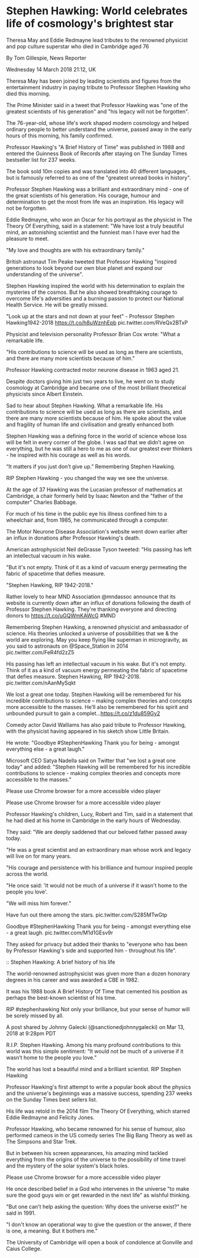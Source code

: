 Stephen Hawking: World celebrates life of cosmology's brightest star
====================================================================

Theresa May and Eddie Redmayne lead tributes to the renowned physicist and pop culture superstar who died in Cambridge aged 76 

By  Tom Gillespie, News Reporter  

Wednesday 14 March 2018 21:12, UK

Theresa May has been joined by leading scientists and figures from the entertainment industry in paying tribute to Professor Stephen Hawking who died this morning.

The Prime Minister said in a tweet that Professor Hawking was "one of the greatest scientists of his generation" and "his legacy will not be forgotten".

The 76-year-old, whose life's work shaped modern cosmology and helped ordinary people to better understand the universe, passed away in the early hours of this morning, his family confirmed.

Professor Hawking's "A Brief History of Time" was published in 1988 and entered the Guinness Book of Records after staying on The Sunday Times bestseller list for 237 weeks.

The book sold 10m copies and was translated into 40 different languages, but is famously referred to as one of the "greatest unread books in history".

Professor Stephen Hawking was a brilliant and extraordinary mind - one of the great scientists of his generation. His courage, humour and determination to get the most from life was an inspiration. His legacy will not be forgotten.

Eddie Redmayne, who won an Oscar for his portrayal as the physicist in The Theory Of Everything, said in a statement: "We have lost a truly beautiful mind, an astonishing scientist and the funniest man I have ever had the pleasure to meet.

"My love and thoughts are with his extraordinary family."

British astronaut Tim Peake tweeted that Professor Hawking "inspired generations to look beyond our own blue planet and expand our understanding of the universe".

Stephen Hawking inspired the world with his determination to explain the mysteries of the cosmos. But he also showed breathtaking courage to overcome life's adversities and a burning passion to protect our National Health Service. He will be greatly missed.

"Look up at the stars and not down at your feet" - Professor Stephen Hawking1942-2018 https://t.co/h8uWznhEpb pic.twitter.com/RVeQx2BTxP

Physicist and television personality Professor Brian Cox wrote: "What a remarkable life.

"His contributions to science will be used as long as there are scientists, and there are many more scientists because of him."

Professor Hawking contracted motor neurone disease in 1963 aged 21.

Despite doctors giving him just two years to live, he went on to study cosmology at Cambridge and became one of the most brilliant theoretical physicists since Albert Einstein.

Sad to hear about Stephen Hawking. What a remarkable life. His contributions to science will be used as long as there are scientists, and there are many more scientists because of him. He spoke about the value and fragility of human life and civilisation and greatly enhanced both

Stephen Hawking was a defining force in the world of science whose loss will be felt in every corner of the globe. I was sad that we didn’t agree on everything, but he was still a hero to me as one of our greatest ever thinkers - he inspired with his courage as well as his words.

“It matters if you just don’t give up.” Remembering Stephen Hawking.

RIP Stephen Hawking - you changed the way we see the universe.

At the age of 37 Hawking was the Lucasian professor of mathematics at Cambridge, a chair formerly held by Isaac Newton and the "father of the computer" Charles Babbage.

For much of his time in the public eye his illness confined him to a wheelchair and, from 1985, he communicated through a computer.

The Motor Neurone Disease Association's website went down earlier after an influx in donations after Professor Hawking's death.

American astrophysicist Neil deGrasse Tyson tweeted: "His passing has left an intellectual vacuum in his wake.

"But it's not empty. Think of it as a kind of vacuum energy permeating the fabric of spacetime that defies measure.

"Stephen Hawking, RIP 1942-2018."

Rather lovely to hear MND Association @mndassoc announce that its website is currently down after an influx of donations following the death of Professor Stephen Hawking. They're thanking everyone and directing donors to https://t.co/uGQWmKAWcG #MND

Remembering Stephen Hawking, a renowned physicist and ambassador of science. His theories unlocked a universe of possibilities that we & the world are exploring. May you keep flying like superman in microgravity, as you said to astronauts on @Space_Station in 2014 pic.twitter.com/FeR4fd2zZ5

His passing has left an intellectual vacuum in his wake. But it's not empty. Think of it as a kind of vacuum energy permeating the fabric of spacetime that defies measure. Stephen Hawking, RIP 1942-2018. pic.twitter.com/nAanMySqkt

We lost a great one today. Stephen Hawking will be remembered for his incredible contributions to science – making complex theories and concepts more accessible to the masses. He’ll also be remembered for his spirit and unbounded pursuit to gain a complet…https://t.co/z1du859Gy2

Comedy actor David Walliams has also paid tribute to Professor Hawking, with the physicist having appeared in his sketch show Little Britain.

He wrote: "Goodbye #StephenHawking Thank you for being - amongst everything else - a great laugh."

Microsoft CEO Satya Nadella said on Twitter that "we lost a great one today" and added: "Stephen Hawking will be remembered for his incredible contributions to science - making complex theories and concepts more accessible to the masses."

Please use Chrome browser for a more accessible video player

Please use Chrome browser for a more accessible video player

Professor Hawking's children, Lucy, Robert and Tim, said in a statement that he had died at his home in Cambridge in the early hours of Wednesday.

They said: "We are deeply saddened that our beloved father passed away today.

"He was a great scientist and an extraordinary man whose work and legacy will live on for many years.

"His courage and persistence with his brilliance and humour inspired people across the world.

"He once said: 'It would not be much of a universe if it wasn't home to the people you love'.

"We will miss him forever."

Have fun out there among the stars. pic.twitter.com/S285MTwGtp

Goodbye #StephenHawking Thank you for being - amongst everything else - a great laugh. pic.twitter.com/M1d1GEsv9r

They asked for privacy but added their thanks to "everyone who has been by Professor Hawking's side and supported him - throughout his life".

:: Stephen Hawking: A brief history of his life

The world-renowned astrophysicist was given more than a dozen honorary degrees in his career and was awarded a CBE in 1982.

It was his 1988 book A Brief History Of Time that cemented his position as perhaps the best-known scientist of his time.

 RIP #stephenhawking Not only your brilliance, but your sense of humor will be sorely missed by all.

A post shared by  Johnny Galecki (@sanctionedjohnnygalecki) on Mar 13, 2018 at 9:28pm PDT

R.I.P. Stephen Hawking. Among his many profound contributions to this world was this simple sentiment: “It would not be much of a universe if it wasn’t home to the people you love.”

The world has lost a beautiful mind and a brilliant scientist. RIP Stephen Hawking

Professor Hawking's first attempt to write a popular book about the physics and the universe's beginnings was a massive success, spending 237 weeks on the Sunday Times best sellers list.

His life was retold in the 2014 film The Theory Of Everything, which starred Eddie Redmayne and Felicity Jones.

Professor Hawking, who became renowned for his sense of humour, also performed cameos in the US comedy series The Big Bang Theory as well as The Simpsons and Star Trek.

But in between his screen appearances, his amazing mind tackled everything from the origins of the universe to the possibility of time travel and the mystery of the solar system's black holes.

Please use Chrome browser for a more accessible video player

He once described belief in a God who intervenes in the universe "to make sure the good guys win or get rewarded in the next life" as wishful thinking.

"But one can't help asking the question: Why does the universe exist?" he said in 1991.

"I don't know an operational way to give the question or the answer, if there is one, a meaning. But it bothers me."

The University of Cambridge will open a book of condolence at Gonville and Caius College.